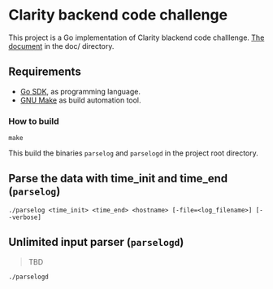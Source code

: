 # Clarity backend code challenge

This project is a Go implementation of Clarity blackend code challlenge. [The document](./docs/clarity_code_challenge.pdf) in the doc/ directory.

## Requirements

- [Go SDK](https://golang.org/), as programming language.
- [GNU Make](https://www.gnu.org/software/make/) as build automation tool.

### How to build

```terminal
make
```

This build the binaries `parselog` and `parselogd` in the project root directory.

## Parse the data with time_init and time_end (`parselog`)

```terminal
./parselog <time_init> <time_end> <hostname> [-file=<log_filename>] [--verbose]
```

## Unlimited input parser (`parselogd`)

> TBD

```terminal
./parselogd
```
